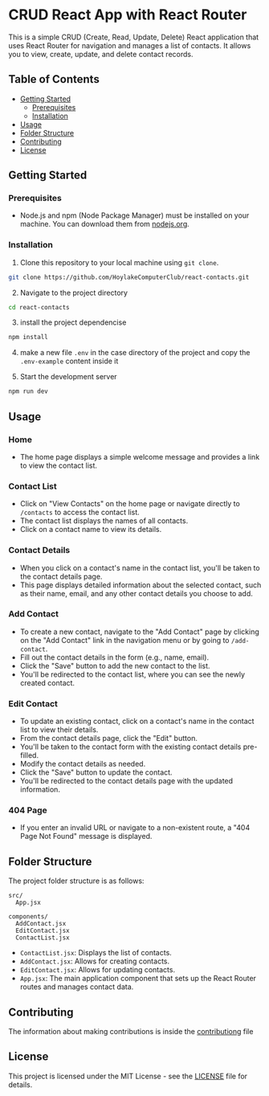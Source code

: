 # CRUD React App with React Router

This is a simple CRUD (Create, Read, Update, Delete) React application that uses React Router for navigation and manages a list of contacts. It allows you to view, create, update, and delete contact records.

## Table of Contents

- [Getting Started](#getting-started)
  - [Prerequisites](#prerequisites)
  - [Installation](#installation)
- [Usage](#usage)
- [Folder Structure](#folder-structure)
- [Contributing](#contributing)
- [License](#license)

## Getting Started

### Prerequisites

- Node.js and npm (Node Package Manager) must be installed on your machine. You can download them from [nodejs.org](https://nodejs.org/).

### Installation

1. Clone this repository to your local machine using `git clone`.

```bash
git clone https://github.com/HoylakeComputerClub/react-contacts.git
```

2. Navigate to the project directory

```bash
cd react-contacts
```

3. install the project dependencise

```bash
npm install
```

4. make a new file `.env` in the case directory of the project and copy the `.env-example` content inside it

5. Start the development server

```bash
npm run dev
```

## Usage

### Home

- The home page displays a simple welcome message and provides a link to view the contact list.

### Contact List

- Click on "View Contacts" on the home page or navigate directly to `/contacts` to access the contact list.
- The contact list displays the names of all contacts.
- Click on a contact name to view its details.

### Contact Details

- When you click on a contact's name in the contact list, you'll be taken to the contact details page.
- This page displays detailed information about the selected contact, such as their name, email, and any other contact details you choose to add.

### Add Contact

- To create a new contact, navigate to the "Add Contact" page by clicking on the "Add Contact" link in the navigation menu or by going to `/add-contact`.
- Fill out the contact details in the form (e.g., name, email).
- Click the "Save" button to add the new contact to the list.
- You'll be redirected to the contact list, where you can see the newly created contact.

### Edit Contact

- To update an existing contact, click on a contact's name in the contact list to view their details.
- From the contact details page, click the "Edit" button.
- You'll be taken to the contact form with the existing contact details pre-filled.
- Modify the contact details as needed.
- Click the "Save" button to update the contact.
- You'll be redirected to the contact details page with the updated information.

### 404 Page

- If you enter an invalid URL or navigate to a non-existent route, a "404 Page Not Found" message is displayed.

## Folder Structure

The project folder structure is as follows:

```
src/
  App.jsx

components/
  AddContact.jsx
  EditContact.jsx
  ContactList.jsx
```

- `ContactList.jsx`: Displays the list of contacts.
- `AddContact.jsx`: Allows for creating contacts.
- `EditContact.jsx`: Allows for updating contacts.
- `App.jsx`: The main application component that sets up the React Router routes and manages contact data.

## Contributing

The information about making contributions is inside the [contributiong](CONTRIBUTIONG.md) file

## License

This project is licensed under the MIT License - see the [LICENSE](LICENSE) file for details.
